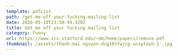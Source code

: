 ```yaml
---
template: pdfList
path: /get-me-off-your-fucking-mailing-list
date: 2020-05-10T23:50:49.320Z
title: Get me off your fucking mailing list
category: Funny
url: https://www.scs.stanford.edu/~dm/home/papers/remove.pdf
thumbnail: /assets/thanh-mai-nguyen-dcg103fwjcg-unsplash-1-.jpg
---
```

